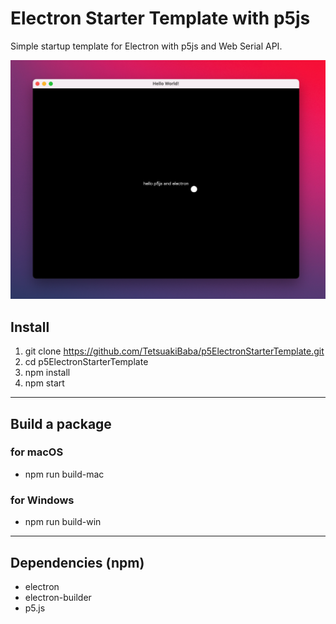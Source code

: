 # Electron Starter Template with p5js
Simple startup template for Electron with p5js and Web Serial API.

![](./teaser.png)
## Install 
1. git clone https://github.com/TetsuakiBaba/p5ElectronStarterTemplate.git
2. cd p5ElectronStarterTemplate
3. npm install 
4. npm start
---
## Build a package
### for macOS
 * npm run build-mac

### for Windows
 * npm run build-win

---
## Dependencies (npm)
 * electron
 * electron-builder
 * p5.js